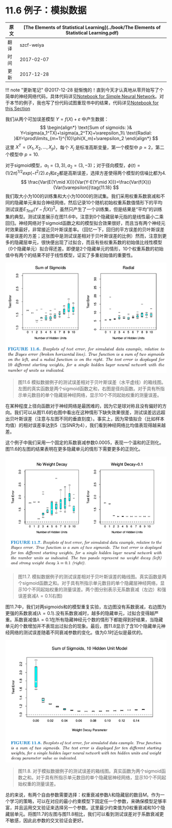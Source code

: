 # 11.6 例子：模拟数据

| 原文   | [The Elements of Statistical Learning](../book/The Elements of Statistical Learning.pdf) |
| ---- | ---------------------------------------- |
| 翻译   | szcf-weiya                               |
| 时间   | 2017-02-07                               |
|更新|2017-12-28|

!!! note "更新笔记"
    @2017-12-28 挺惭愧的！直到今天才认真地从零开始写了个简单的神经网络代码，具体代码详见[Notebook for Simple Neural Network](http://nbviewer.jupyter.org/github/szcf-weiya/TFnotes/blob/master/nn/nn.ipynb)。对于本节的例子，我也写了份代码试图重现书中的结果，代码详见[Notebook for this Section](http://nbviewer.jupyter.org/github/szcf-weiya/ESL-CN/blob/master/code/nn/Implementation-for-Section-6.ipynb)

我们从两个可加误差模型 $Y=f(X)+\varepsilon$ 中产生数据：
$$
\begin{align*}
\text{Sum of sigmoids: }& Y=\sigma(a_1^TX)+\sigma(a_2^TX)+\varepsilon_1\\
\text{Radial: }&Y=\prod\limits_{m=1}^{10}\phi(X_m)+\varepsilon_2
\end{align*}
$$
这里 $X^T=(X_1,X_2,\ldots,X_p)$，每个 $X_j$ 是标准高斯变量，第一个模型中 $p=2$，第二个模型中 $p=10$.

对于sigmoid模型，$a_1=(3,3),a_2=(3,-3)$；对于径向模型，$\phi(t)=(1/2\pi)^{1/2}exp(-t^2/2)$.$\varepsilon_1$和$\varepsilon_2$都是高斯误差，选择方差使得两个模型的信噪比都为4.
$$
\frac{Var(E(Y\mid X))}{Var(Y-E(Y\mid X))}=\frac{Var(f(X))}{Var(\varepsilon)}\tag{11.18}
$$
我们取大小为100的训练集和大小为10000的测试集。我们采用权重系数衰减和不同的隐藏单元来拟合神经网络，然后记录10个随机初始权重系数值情形下的平均测试误差$E_{Test}(Y-\hat f(X))^2$。虽然只产生了一个训练集，但是结果是“平均”的训练集的典型。测试误差展示在图11.6中。注意到0个隐藏层单元指的是线性最小二乘回归。神经网络对于sigmoid函数之和的模型拟合效果很好，而且当有两个神经元时效果最好，非常接近贝叶斯误差率。（回忆一下，回归的平方误差的贝叶斯误差率是误差的方差；这张图中是测试误差相对于贝叶斯误差的比例）然而，注意到更多的隐藏层单元，很快便出现了过拟合，而且有些权重系数的初始值比线性模型（0个隐藏单元）拟合得还差。即便是2个隐藏单元的情形，10个权重系数的初始值中有两个的结果不好于线性模型，证实了多重初始值的重要性。

![](../img/11/fig11.6.png)

> 图11.6 模拟数据例子的测试误差相对于贝叶斯误差（水平虚线）的箱线图。左图的真实函数是两个sigmoid函数之和，右图是径向函数。对于具有所指示单元数目的单个隐藏层神经网络，显示10个不同起始权重的测量误差。

在某种程度上径向函数对于神经网络是最困难的，因为它是球对称且没有偏好的方向。我们可以从图11.6的右图中看出在这种情形下缺失效果很差，测试误差远远超出贝叶斯误差（注意与左图不同的垂直刻度）。事实上，因为常值拟合（比如样本均值）的相对误差率达到5（当SNR为4），我们看到神经网络比均值表现得越来越差。

这个例子中我们采用一个固定的系数衰减参数0.0005，表现一个温和的正则化。图11.6的左图的结果表明在更多隐藏单元的情形下需要更多的正则化。

![](../img/11/fig11.7.png)

> 图11.7. 模拟数据例子的测试误差相对于贝叶斯误差的箱线图。真实函数是两个sigmoid函数之和。对于具有所指示单元数目的单个隐藏层神经网络，显示10个不同起始权重的测量误差。两个图分别表示无系数衰减（左边）和强误差衰减$\lambda=0.1$(右图)

图11.7中，我们对两sigmoids和的模型重复实验，左边图没有系数衰减，右边图为更强的系数衰减($\lambda=0.1$).没有系数衰减时，越多的隐藏单元，过拟合变得越严重。系数衰减值$\lambda=0.1$在所有隐藏神经元个数的情形下都能得到好结果，当隐藏单元的个数增加并不表现出过拟合的现象。最后，图11.8显示了含10个隐藏单元神经网络的测试误差随着不同衰减参数的变化。值为0.1时近似是最优的。

![](../img/11/fig11.8.png)

> 图11.8. 对于模拟数据例子的测试误差的箱线图。真实函数为两个sigmoid函数之和。对于具有所指示单元数目的单个隐藏层神经网络，显示10个不同起始权重的测量误差。

总的来说，有两个自由参数需要选择：权重衰减参数$\lambda$和隐藏层的数目$M$。作为一个学习的策略，可以在对应的最小约束模型下固定任一个参数，来确保模型足够丰富，并且运用交叉验证来选择另一个参数。这里最少约束值为0权重衰减和10个隐藏层单元。将图11.7的左图与图11.8相比，我们可以看到测试误差对于系数衰减更不敏感，因此此参数的交叉验证会更好。
